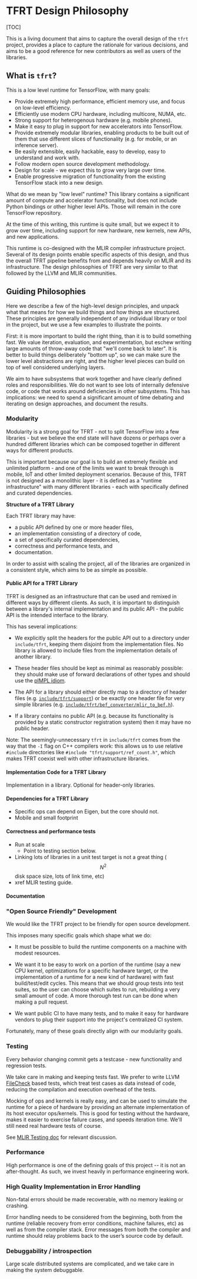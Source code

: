 # TFRT Design Philosophy

<!--* freshness: {
  owner: 'hongm'
  owner: 'jingdong'
  reviewed: '2020-03-31'
} *-->

[TOC]

This is a living document that aims to capture the overall design of the `tfrt`
project, provides a place to capture the rationale for various decisions, and
aims to be a good reference for new contributors as well as users of the
libraries.

## What is `tfrt`?

This is a low level runtime for TensorFlow, with many goals:

-   Provide extremely high performance, efficient memory use, and focus on
    low-level efficiency.
-   Efficiently use modern CPU hardware, including multicore, NUMA, etc.
-   Strong support for heterogenous hardware (e.g. mobile phones).
-   Make it easy to plug in support for new accelerators into TensorFlow.
-   Provide extremely modular libraries, enabling products to be built out of
    them that use different slices of functionality (e.g. for mobile, or an
    inference server).
-   Be easily extensible, easily hackable, easy to develop, easy to understand
    and work with.
-   Follow modern open source development methodology.
-   Design for scale - we expect this to grow very large over time.
-   Enable progressive migration of functionality from the existing TensorFlow
    stack into a new design.

What do we mean by "low level" runtime? This library contains a significant
amount of compute and accelerator functionality, but does not include Python
bindings or other higher level APIs. Those will remain in the core TensorFlow
repository.

At the time of this writing, this runtime is quite small, but we expect it to
grow over time, including support for new hardware, new kernels, new APIs, and
new applications.

This runtime is co-designed with the MLIR compiler infrastructure project.
Several of its design points enable specific aspects of this design, and thus
the overall TFRT pipeline benefits from and depends heavily on MLIR and its
infrastructure. The design philosophies of TFRT are very similar to that
followed by the LLVM and MLIR communities.

## Guiding Philosophies

Here we describe a few of the high-level design principles, and unpack what that
means for how we build things and how things are structured. These principles
are generally independent of any individual library or tool in the project, but
we use a few examples to illustrate the points.

First: it is more important to build the right thing, than it is to build
something fast. We value iteration, evaluation, and experimentation, but eschew
writing large amounts of throw-away code that "we'll come back to later". It is
better to build things deliberately "bottom up", so we can make sure the lower
level abstractions are right, and the higher level pieces can build on top of
well considered underlying layers.

We aim to have subsystems that work together and have clearly defined roles and
responsibilities. We do not want to see lots of internally defensive code, or
code that works around deficiencies in other subsystems. This has implications:
we need to spend a significant amount of time debating and iterating on design
approaches, and document the results.

### Modularity

Modularity is a strong goal for TFRT - not to split TensorFlow into a few
libraries - but we believe the end state will have dozens or perhaps over a
hundred different libraries which can be composed together in different ways for
different products.

This is important because our goal is to build an extremely flexible and
unlimited platform - and one of the limits we want to break through is mobile,
IoT and other limited deployment scenarios. Because of this, TFRT is not
designed as a monolithic layer - it is defined as a "runtime infrastructure"
with many different libraries - each with specifically defined and curated
dependencies.

**Structure of a TFRT Library**

Each TFRT library may have:

*   a public API defined by one or more header files,
*   an implementation consisting of a directory of code,
*   a set of specifically curated dependencies,
*   correctness and performance tests, and
*   documentation.

In order to assist with scaling the project, all of the libraries are organized
in a consistent style, which aims to be as simple as possible.

#### Public API for a TFRT Library

TFRT is designed as an infrastructure that can be used and remixed in different
ways by different clients. As such, it is important to distinguish between a
library's internal implementation and its public API - the public API is the
intended interface to the library.

This has several implications:

-   We explicitly split the headers for the public API out to a directory under
    `include/tfrt`, keeping them disjoint from the implementation files. No
    library is allowed to include files from the implementation details of
    another library.

-   These header files should be kept as minimal as reasonably possible: they
    should make use of forward declarations of other types and should use the
    [pIMPL idiom](https://en.cppreference.com/w/cpp/language/pimpl).

-   The API for a library should either directly map to a directory of header
    files (e.g.
    [`include/tfrt/support`](https://cs.opensource.google/tensorflow/tensorflow/+/master:include/tfrt/support/))
    or be exactly one header file for very simple libraries (e.g.
    [`include/tfrt/bef_converter/mlir_to_bef.h`](https://cs.opensource.google/tensorflow/tensorflow/+/master:include/tfrt/bef_converter/mlir_to_bef.h)).

-   If a library contains no public API (e.g. because its functionality is
    provided by a static constructor registration system) then it may have no
    public header.

Note: The seemingly-unnecessary `tfrt` in `include/tfrt` comes from the way that
the `-I` flag on C++ compilers work: this allows us to use relative `#include`
directories like `#include "tfrt/support/ref_count.h"`, which makes TFRT coexist
well with other infrastructure libraries.

#### Implementation Code for a TFRT Library

Implementation in a library. Optional for header-only libraries.

#### Dependencies for a TFRT Library

-   Specific ops can depend on Eigen, but the core should not.
-   Mobile and small footprint

#### Correctness and performance tests

-   Run at scale
    -   Point to testing section below.
-   Linking lots of libraries in a unit test target is not a great thing
    ($$N^2$$ disk space size, lots of link time, etc)
-   xref MLIR testing guide.

#### Documentation

### "Open Source Friendly" Development

We would like the TFRT project to be friendly for open source development.

This imposes many specific goals which shape what we do:

-   It must be possible to build the runtime components on a machine with modest
    resources.

-   We want it to be easy to work on a portion of the runtime (say a new CPU
    kernel, optimizations for a specific hardware target, or the implementation
    of a runtime for a new kind of hardware) with fast build/test/edit cycles.
    This means that we should group tests into test suites, so the user can
    choose which suites to run, rebuilding a very small amount of code. A more
    thorough test run can be done when making a pull request.

-   We want public CI to have many tests, and to make it easy for hardware
    vendors to plug their support into the project's centralized CI system.

Fortunately, many of these goals directly align with our modularity goals.

### Testing

Every behavior changing commit gets a testcase - new functionality and
regression tests.

We take care in making and keeping tests fast. We prefer to write LLVM
[FileCheck](https://llvm.org/docs/CommandGuide/FileCheck.html) based tests,
which treat test cases as data instead of code, reducing the compilation and
execution overhead of the tests.

Mocking of ops and kernels is really easy, and can be used to simulate the
runtime for a piece of hardware by providing an alternate implementation of its
host executor ops/kernels. This is good for testing without the hardware, makes
it easier to exercise failure cases, and speeds iteration time. We'll still need
real hardware tests of course.

See
[MLIR Testing doc](https://github.com/tensorflow/mlir/blob/master/documents/TestingGuide.md)
for relevant discussion.

### Performance

High performance is one of the defining goals of this project -- it is not an
after-thought. As such, we invest heavily in performance engineering work.

### High Quality Implementation in Error Handling

Non-fatal errors should be made recoverable, with no memory leaking or crashing.

Error handling needs to be considered from the beginning, both from the runtime
(reliable recovery from error conditions, machine failures, etc) as well as from
the compiler stack. Error messages from both the compiler and runtime should
relay problems back to the user’s source code by default.

### Debuggability / introspection

Large scale distributed systems are complicated, and we take care in making the
system debuggable.
